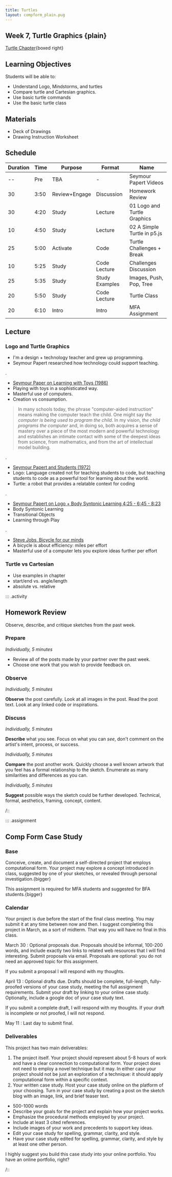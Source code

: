 ```yaml
---
title: Turtles
layout: compform_plain.pug
---
```


## Week 7, Turtle Graphics {plain}

[Turtle Chapter](./index.html){boxed right}

## Learning Objectives

Students will be able to:

- Understand Logo, Mindstorms, and turtles
- Compare turtle and Cartesian graphics.
- Use basic turtle commands
- Use the basic turtle class

## Materials

- Deck of Drawings
- Drawing Instruction Worksheet

## Schedule

<!--
| Time | ESA           | Type           | Activity                    |
| ---- | ------------- | -------------- | --------------------------- |
| Pre  | TBA           | -              | Seymour Papert Videos       |
| 3:50 | Review+Engage | Discussion     | Homework Review             |
| 4:20 | Study         | Lecture        | 01 Logo and Turtle Graphics |
| 4:50 | Study         | Lecture        | 02 A Simple Turtle in p5.js |
| 5:00 | Activate      | Code           | Turtle Challenges + Break   |
| 5:25 | Study         | Code Lecture   | Challenges Discussion       |
| 5:35 | Study         | Study Examples | Images, Push, Pop, Tree     |
| 5:50 | Study         | Code Lecture   | Turtle Class                |
| 6:10 | Intro         | Intro          | MFA Assignment              |
-->

| Duration | Time | Purpose       | Format         | Name                        |
| -------- | ---- | ------------- | -------------- | --------------------------- |
| --       | Pre  | TBA           | -              | Seymour Papert Videos       |
| 30       | 3:50 | Review+Engage | Discussion     | Homework Review             |
| 30       | 4:20 | Study         | Lecture        | 01 Logo and Turtle Graphics |
| 10       | 4:50 | Study         | Lecture        | 02 A Simple Turtle in p5.js |
| 25       | 5:00 | Activate      | Code           | Turtle Challenges + Break   |
| 10       | 5:25 | Study         | Code Lecture   | Challenges Discussion       |
| 25       | 5:35 | Study         | Study Examples | Images, Push, Pop, Tree     |
| 20       | 5:50 | Study         | Code Lecture   | Turtle Class                |
| 20       | 6:10 | Intro         | Intro          | MFA Assignment              |

## Lecture

### Logo and Turtle Graphics

- I'm a design + technology teacher and grew up programming.
- Seymour Papert researched how technology could support teaching.

.

- [Seymour Paper on Learning with Toys (1986)](https://www.youtube.com/watch?v=IhEovwWiniY)
- Playing with toys in a sophisticated way.
- Masterful use of computers.
- Creation vs consumption.

> In many schools today, the phrase "computer-aided instruction" means making the computer teach the child. One might say _the computer is being used to program the child_. In my vision, _the child programs the computer_ and, in doing so, both acquires a sense of mastery over a piece of the most modern and powerful technology and establishes an intimate contact with some of the deepest ideas from science, from mathematics, and from the art of intellectual model building.

.

- [Seymour Papert and Students (1972)](https://www.youtube.com/watch?v=5dZMgdqy7zY)
- Logo: Language created not for teaching students to code, but teaching students to code as a powerful tool for learning about the world.
- Turtle: a robot that provides a relatable context for coding

.

- [Seymour Papert on Logo + Body Syntonic Learning 4:25 - 6:45 - 8:23](https://youtu.be/ZG9cYhekB8A?t=4m25s)
- Body Syntonic Learning
- Transitional Objects
- Learning through Play

.

- [Steve Jobs, Bicycle for our minds](https://youtu.be/6kalMB8jDnY?t=3m29s)
- A bicycle is about efficiency: miles per effort
- Masterful use of a computer lets you explore ideas further per effort

### Turtle vs Cartesian

- Use examples in chapter
- start/end vs. angle/length
- absolute vs. relative

::: .activity

## Homework Review

Observe, describe, and critique sketches from the past week.

### Prepare

_Individually, 5 minutes_

- Review all of the posts made by your partner over the past week.
- Choose one work that you wish to provide feedback on.

### Observe

_Individually, 5 minutes_

**Observe** the post carefully. Look at all images in the post. Read the post text. Look at any linked code or inspirations.

### Discuss

_Individually, 5 minutes_

**Describe** what you see. Focus on what you can _see_, don't comment on the artist's intent, process, or success.

_Individually, 5 minutes_

**Compare** the post another work. Quickly choose a well known artwork that you feel has a formal relationship to the sketch. Enumerate as many similarities and differences as you can.

_Individually, 5 minutes_

**Suggest** possible ways the sketch could be further developed. Technical, formal, aesthetics, framing, concept, content.

/::

::: .assignment

## Comp Form Case Study

### Base

Conceive, create, and document a self-directed project that employs computational form. Your project may explore a concept introduced in class, suggested by one of your sketches, or revealed through personal investigation.{bigger}

This assignment is required for MFA students and suggested for BFA students.{bigger}

### Calendar

Your project is due before the start of the final class meeting. You may submit it at any time between now and then. I suggest completing this project in March, as a sort of midterm. That way you will have no final in this class.

March 30
: Optional proposals due. Proposals should be informal, 100-200 words, and include exactly two links to related web resources that I will find interesting. Submit proposals via email. Proposals are optional: you do not need an approved topic for this assignment.

If you submit a proposal I will respond with my thoughts.

April 13
: Optional drafts due. Drafts should be complete, full-length, fully-proofed versions of your case study, meeting the full assignment requirements. Submit your draft by linking to your online case study. Optionally, include a google doc of your case study text.

If you submit a complete draft, I will respond with my thoughts. If your draft is incomplete or not proofed, I will not respond.

May 11
: Last day to submit final.

### Deliverables

This project has two main deliverables:

1. The project itself. Your project should represent about 5-8 hours of work and have a clear connection to computational form. Your project does not need to employ a novel technique but it may. In either case your project should not be just an exploration of a technique: it should apply computational form within a specific context.
2. Your written case study. Host your case study online on the platform of your choosing. Turn in your case study by creating a post on the sketch blog with an image, link, and brief teaser text.

- 500-1000 words
- Describe your goals for the project and explain how your project works.
- Emphasize the procedural methods employed by your project.
- Include at least 3 cited references.
- Include images of your work and precedents to support key ideas.
- Edit your case study for spelling, grammar, clarity, and style.
- Have your case study edited for spelling, grammar, clarity, and style by at least one other person.

I highly suggest you build this case study into your online portfolio. You have an online portfolio, right?

/::
